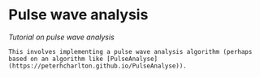 # Pulse wave analysis

_Tutorial on pulse wave analysis_

```{admonition} Suggestions
This involves implementing a pulse wave analysis algorithm (perhaps based on an algorithm like [PulseAnalyse](https://peterhcharlton.github.io/PulseAnalyse)). 
```